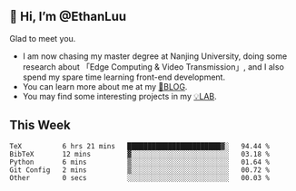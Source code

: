 ## 👋 Hi, I’m @EthanLuu

Glad to meet you.

- I am now chasing my master degree at Nanjing University, doing some research about 「Edge Computing & Video Transmission」, and I also spend my spare time learning front-end development.
- You can learn more about me at my [📝BLOG](https://blog.ethanloo.cn).
- You may find some interesting projects in my [💡LAB](https://lab.ethanloo.cn).

## This Week
<!--START_SECTION:waka-->

```text
TeX          6 hrs 21 mins   ███████████████████████▓░   94.44 %
BibTeX       12 mins         ▓░░░░░░░░░░░░░░░░░░░░░░░░   03.18 %
Python       6 mins          ▒░░░░░░░░░░░░░░░░░░░░░░░░   01.64 %
Git Config   2 mins          ▒░░░░░░░░░░░░░░░░░░░░░░░░   00.72 %
Other        0 secs          ░░░░░░░░░░░░░░░░░░░░░░░░░   00.03 %
```

<!--END_SECTION:waka-->

